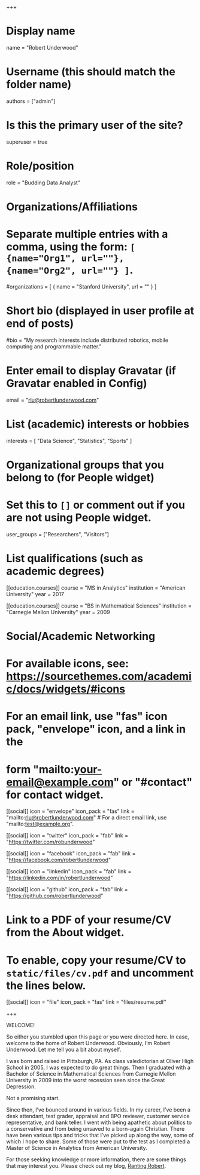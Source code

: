 +++
# Display name
name = "Robert Underwood"

# Username (this should match the folder name)
authors = ["admin"]

# Is this the primary user of the site?
superuser = true

# Role/position
role = "Budding Data Analyst"

# Organizations/Affiliations
#   Separate multiple entries with a comma, using the form: `[ {name="Org1", url=""}, {name="Org2", url=""} ]`.
#organizations = [ { name = "Stanford University", url = "" } ]

# Short bio (displayed in user profile at end of posts)
#bio = "My research interests include distributed robotics, mobile computing and programmable matter."

# Enter email to display Gravatar (if Gravatar enabled in Config)
email = "rlu@robertlunderwood.com"

# List (academic) interests or hobbies
interests = [
  "Data Science",
  "Statistics",
  "Sports"
]

# Organizational groups that you belong to (for People widget)
#   Set this to `[]` or comment out if you are not using People widget.
user_groups = ["Researchers", "Visitors"]

# List qualifications (such as academic degrees)
[[education.courses]]
  course = "MS in Analytics"
  institution = "American University"
  year = 2017

[[education.courses]]
  course = "BS in Mathematical Sciences"
  institution = "Carnegie Mellon University"
  year = 2009


# Social/Academic Networking
# For available icons, see: https://sourcethemes.com/academic/docs/widgets/#icons
#   For an email link, use "fas" icon pack, "envelope" icon, and a link in the
#   form "mailto:your-email@example.com" or "#contact" for contact widget.

[[social]]
  icon = "envelope"
  icon_pack = "fas"
  link = "mailto:rlu@robertlunderwood.com"  # For a direct email link, use "mailto:test@example.org".

[[social]]
  icon = "twitter"
  icon_pack = "fab"
  link = "https://twitter.com/robunderwood"

[[social]]
  icon = "facebook"
  icon_pack = "fab"
  link = "https://facebook.com/robertlunderwood"

[[social]]
  icon = "linkedin"
  icon_pack = "fab"
  link = "https://linkedin.com/in/robertlunderwood"
  
[[social]]
  icon = "github"
  icon_pack = "fab"
  link = "https://github.com/robertlunderwood"

# Link to a PDF of your resume/CV from the About widget.
# To enable, copy your resume/CV to `static/files/cv.pdf` and uncomment the lines below.
 [[social]]
   icon = "file"
   icon_pack = "fas"
   link = "files/resume.pdf"

+++

WELCOME!

So either you stumbled upon this page or you were directed here. In case, welcome to the home of Robert Underwood. Obviously, I’m Robert Underwood. Let me tell you a bit about myself.

I was born and raised in Pittsburgh, PA. As class valedictorian at Oliver High School in 2005, I was expected to do great things. Then I graduated with a Bachelor of Science in Mathematical Sciences from Carnegie Mellon University in 2009 into the worst recession seen since the Great Depression.

Not a promising start.

Since then, I’ve bounced around in various fields. In my career, I’ve been a desk attendant, test grader, appraisal and BPO reviewer, customer service representative, and bank teller. I went with being apathetic about politics to a conservative and from being unsaved to a born-again Christian. There have been various tips and tricks that I’ve picked up along the way, some of which I hope to share. Some of those were put to the test as I completed a Master of Science in Analytics from American University.

For those seeking knowledge or more information, there are some things that may interest you. Please check out my blog, [Ranting Robert](https://www.rantingrobert.com).
